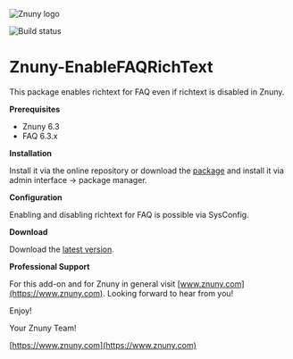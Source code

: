 ![Znuny logo](https://www.znuny.com/assets/images/logo_small.png)


![Build status](https://badge.proxy.znuny.com/Znuny4OTRS-EnableFAQRichText/rel-6_3)

Znuny-EnableFAQRichText
=======================
This package enables richtext for FAQ even if richtext is disabled in Znuny.

**Prerequisites**

- Znuny 6.3
- FAQ 6.3.x

**Installation**

Install it via the online repository or download the [package](https://addons.znuny.com/api/addon_repos/public/2194/latest) and install it via admin interface -> package manager.

**Configuration**

Enabling and disabling richtext for FAQ is possible via SysConfig.

**Download**

Download the [latest version](https://addons.znuny.com/api/addon_repos/public/2194/latest).

**Professional Support**

For this add-on and for Znuny in general visit [www.znuny.com](https://www.znuny.com). Looking forward to hear from you!

Enjoy!

Your Znuny Team!

[https://www.znuny.com](https://www.znuny.com)
